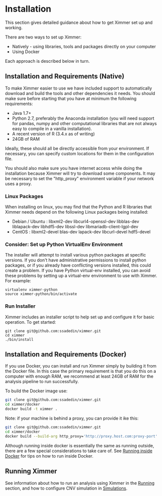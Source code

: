 # Installation

This section gives detailed guidance about how to get Ximmer set up and working.

There are two ways to set up Ximmer:

 * Natively - using libraries, tools and packages directly on your computer
 * Using Docker

Each approach is described below in turn.

## Installation and Requirements (Native)

To make Ximmer easier to use we have included support to automatically download
and build the tools and other dependencies it needs. You should make sure
before starting that you have at minimum the following requirements:

 * Java 1.7+ 
 * Python 2.7, preferably the Anaconda installation (you will need
   support for pandas, numpy and other computational libraries that
   are not always easy to compile in a vanilla installation).
 * A recent version of R (3.4.x as of writing)
 * 24GB of RAM
   
Ideally, these should all be directly accessible from your environment. 
If necessary, you can specify custom locations for them in the configuration 
file.

You should also make sure you have internet access while doing the installation
because Ximmer will try to download some components. It may be necessary to set 
the "http_proxy" environment variable if your network uses a proxy.


### Linux Packages

When installing on linux, you may find that the Python and R libraries that
Ximmer needs depend on the following Linux packages being installed:

 * Debian / Ubuntu : libxml2-dev libcurl4-openssl-dev libblas-dev liblapack-dev libhdf5-dev libssl-dev libmariadb-client-lgpl-dev
 * CentOS : libxml2-devel blas-dev lapack-dev libcurl-devel hdf5-devel

### Consider: Set up Python VirtualEnv Environment

The installer will attempt to install various python packages at specific
versions.  If you don't have administrative permissions to install python
packages, or if you already have conflicting versions installed, this could
create a problem.  If you have Python virtual-env installed, you can avoid
these problems by setting up a virtual-env environment to use with Ximmer. For
example:

```
virtualenv ximmer-python
source ximmer-python/bin/activate
```

### Run Installer

Ximmer includes an installer script to help set up and configure
it for basic operation. To get started:

```
git clone git@github.com:ssadedin/ximmer.git
cd ximmer
./bin/install
```


## Installation and Requirements (Docker)

If you use Docker, you can install and run Ximmer simply by building it
from the Docker file. In this case the primary requirement is that you do 
this on a computer with enough RAM, we recommend at least 24GB of RAM for 
the analysis pipeline to run successfully.

To build the Docker image use:

```bash
git clone git@github.com:ssadedin/ximmer.git
cd ximmer/docker
docker build -t ximmer . 
```

Note: if your machine is behind a proxy, you can provide it ike this:

```bash
git clone git@github.com:ssadedin/ximmer.git
cd ximmer/docker
docker build --build-arg http_proxy='http://proxy.host.com:proxy-port' -t ximmer . 
```

Although running inside docker is essentially the same as running outside,
 there are a few special considerations to take care of.  See 
 [Running inside Docker](docker.md) for tips on how to run inside Docker.

## Running Ximmer

See information about how to run an analysis using Ximmer in the [Running](running.md) 
section, and how to configure CNV simulation in [Simulations](simulations.md).
